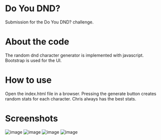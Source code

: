 # Do You DND?

Submission for the Do You DND? challenge.

# About the code

The random dnd character generator is implemented with javascript. Bootstrap is used for the UI.

# How to use

Open the index.html file in a browser. Pressing the generate button creates random stats for each character. Chris always has the best stats.

# Screenshots

![image](https://user-images.githubusercontent.com/59898302/139561537-b55577e8-2487-4bd6-bfed-b6ed5d607cb7.png)
![image](https://user-images.githubusercontent.com/59898302/139561571-abcc6417-596d-4a11-8122-b2da5e8934b0.png)
![image](https://user-images.githubusercontent.com/59898302/139561604-b058876c-4049-40dd-a3b2-91ef49ebacf4.png)
![image](https://user-images.githubusercontent.com/59898302/139561632-9779fef2-9248-468d-b6e0-5aca55856bf1.png)
